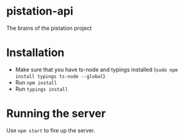 # pistation-api
The brains of the pistation project

# Installation
- Make sure that you have ts-node and typings installed (``sudo npm install typings ts-node --global``)
- Run ``npm install``
- Run ``typings install``

# Running the server
Use ``npm start`` to fire up the server.